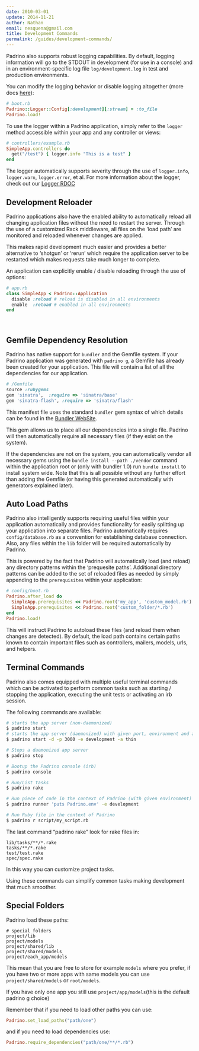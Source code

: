 ```yaml
---
date: 2010-03-01
update: 2014-11-21
author: Nathan
email: nesquena@gmail.com
title: Development Commands
permalink: /guides/development-commands/
---
```


Padrino also supports robust logging capabilities. By default, logging information will go to the STDOUT in development (for use in a console) and in an environment-specific log file `log/development.log` in test and production environments.


You can modify the logging behavior or disable logging altogether (more docs [here](http://www.padrinorb.com/api/classes/Padrino/Logger.html)):


```ruby
# boot.rb
Padrino::Logger::Config[:development][:stream] = :to_file
Padrino.load!
```


To use the logger within a Padrino application, simply refer to the `logger` method accessible within your app and any controller or views:


```ruby
# controllers/example.rb
SimpleApp.controllers do
  get("/test") { logger.info "This is a test" }
end
```


The logger automatically supports severity through the use of `logger.info`, `logger.warn`, `logger.error`, et al.
For more information about the logger, check out our [Logger RDOC](http://www.padrinorb.com/api/classes/Padrino/Logger.html)
 

## Development Reloader

Padrino applications also have the enabled ability to automatically reload all changing application files without the need to restart the server. Through the use of a customized Rack middleware, all files on the ‘load path’ are monitored and reloaded whenever changes are applied.


This makes rapid development much easier and provides a better alternative to ‘shotgun’ or ‘rerun’ which require the application server to be restarted which makes requests take much longer to complete.


An application can explicitly enable / disable reloading through the use of options:


```ruby
# app.rb
class SimpleApp < Padrino::Application
  disable :reload # reload is disabled in all environments
  enable  :reload # enabled in all environments
end
```
 

## Gemfile Dependency Resolution

Padrino has native support for `bundler` and the Gemfile system. If your Padrino application was generated with `padrino g`, a Gemfile has already been created for your application. This file will contain a list of all the dependencies for our application.


```ruby
# /Gemfile
source :rubygems
gem 'sinatra',  :require => 'sinatra/base'
gem 'sinatra-flash', :require => 'sinatra/flash'
```


This manifest file uses the standard `bundler` gem syntax of which details can be found in the [Bundler WebSite](http://gembundler.com).


This gem allows us to place all our dependencies into a single file. Padrino will then automatically require all necessary files (if they exist on the system).


If the dependencies are not on the system, you can automatically vendor all necessary gems using the `bundle install --path ./vendor` command within the application root or (only with bundler 1.0) run `bundle install` to install system wide. Note that this is all possible without any further effort than adding the Gemfile (or having this generated automatically with generators explained later).
 

## Auto Load Paths

Padrino also intelligently supports requiring useful files within your application automatically and provides functionality for easily splitting up your application into separate files. Padrino automatically requires `config/database.rb` as a convention for establishing database connection. Also, any files within the `lib` folder will be required automatically by Padrino.


This is powered by the fact that Padrino will automatically load (and reload) any directory patterns within the ‘prequesite paths’. Additional directory patterns can be added to the set of reloaded files as needed by simply appending to the `prerequisites` within your application:


```ruby
# config/boot.rb
Padrino.after_load do
  SimpleApp.prerequisites << Padrino.root('my_app', 'custom_model.rb')
  SimpleApp.prerequisites << Padrino.root('custom_folder/*.rb')
end
Padrino.load!
```


This will instruct Padrino to autoload these files (and reload them when changes are detected). By default, the load path contains certain paths known to contain important files such as controllers, mailers, models, urls, and helpers.
 

## Terminal Commands

Padrino also comes equipped with multiple useful terminal commands which can be activated to perform common tasks such as starting / stopping the application, executing the unit tests or activating an irb session.

The following commands are available:


```sh
# starts the app server (non-daemonized)
$ padrino start
# starts the app server (daemonized) with given port, environment and adapter
$ padrino start -d -p 3000 -e development -a thin

# Stops a daemonized app server
$ padrino stop

# Bootup the Padrino console (irb)
$ padrino console

# Run/List tasks
$ padrino rake

# Run piece of code in the context of Padrino (with given environment)
$ padrino runner 'puts Padrino.env' -e development

# Run Ruby file in the context of Padrino
$ padrino r script/my_script.rb
```


The last command “padrino rake” look for rake files in:


    lib/tasks/**/*.rake
    tasks/**/*.rake
    test/test.rake
    spec/spec.rake


In this way you can customize project tasks.


Using these commands can simplify common tasks making development that much smoother.
 

## Special Folders

Padrino load these paths:


    # special folders
    project/lib
    project/models
    project/shared/lib
    project/shared/models
    project/each_app/models


This mean that you are free to store for example `models` where you prefer, if you have two or more apps with same models you can use `project/shared/models` or `root/models`.


If you have only one app you still use `project/app/models`(this is the default padrino g choice)


Remember that if you need to load other paths you can use:


```ruby
Padrino.set_load_paths("path/one")
```


and if you need to load dependencies use:


```ruby
Padrino.require_dependencies("path/one/**/*.rb")
```


